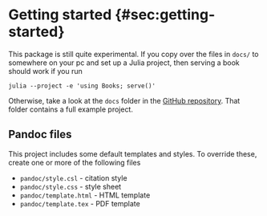 # Getting started {#sec:getting-started}

This package is still quite experimental.
If you copy over the files in `docs/` to somewhere on your pc and set up a Julia project, then serving a book should work if you run

```
julia --project -e 'using Books; serve()'
```

Otherwise, take a look at the `docs` folder in the [GitHub repository](https://github.com/rikhuijzer/Books.jl/tree/main/docs).
That folder contains a full example project.

## Pandoc files

This project includes some default templates and styles.
To override these, create one or more of the following files

- `pandoc/style.csl` - citation style
- `pandoc/style.css` - style sheet
- `pandoc/template.html` - HTML template
- `pandoc/template.tex` - PDF template
